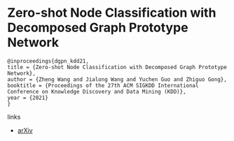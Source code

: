 # Zero-shot Node Classification with Decomposed Graph Prototype Network

```
@inproceedings{dgpn_kdd21,
title = {Zero-shot Node Classification with Decomposed Graph Prototype Network},
author = {Zheng Wang and Jialong Wang and Yuchen Guo and Zhiguo Gong},
booktitle = {Proceedings of the 27th ACM SIGKDD International Conference on Knowledge Discovery and Data Mining (KDD)},
year = {2021}
}
```

links
- [arXiv](https://arxiv.org/abs/2106.08022)
